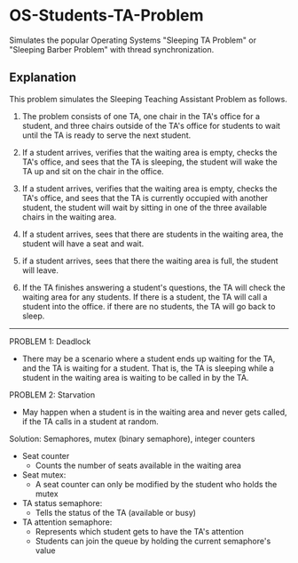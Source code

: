 # OS-Students-TA-Problem
Simulates the popular Operating Systems "Sleeping TA Problem" or "Sleeping Barber Problem" with thread synchronization.

## Explanation

This problem simulates the Sleeping Teaching Assistant Problem as follows.

1. The problem consists of one TA, one chair in the TA's office for a
student, and three chairs outside of the TA's office for students to wait
until the TA is ready to serve the next student.

2. If a student arrives, verifies that the waiting area is empty, checks the
TA's office, and sees that the TA is sleeping, the student will wake the TA
up and sit on the chair in the office.

3. If a student arrives, verifies that the waiting area is empty, checks the
TA's office, and sees that the TA is currently occupied with another student,
the student will wait by sitting in one of the three available chairs in the
waiting area.

4. If a student arrives, sees that there are students in the waiting area,
the student will have a seat and wait.

5. if a student arrives, sees that there the waiting area is full, the
student will leave.

6. If the TA finishes answering a student's questions, the TA will check the
waiting area for any students. If there is a student, the TA will call a
student into the office. if there are no students, the TA will go back to
sleep.

---

PROBLEM 1: Deadlock
- There may be a scenario where a student ends up waiting for the TA, and
the TA is waiting for a student. That is, the TA is sleeping while a student
in the waiting area is waiting to be called in by the TA.

PROBLEM 2: Starvation
- May happen when a student is in the waiting area and never gets called,
if the TA calls in a student at random.

Solution: Semaphores, mutex (binary semaphore), integer counters
- Seat counter
    -  Counts the number of seats available in the waiting area
- Seat mutex:
    - A seat counter can only be modified by the student who holds the mutex
- TA status semaphore:
    - Tells the status of the TA (available or busy)
- TA attention semaphore:
    - Represents which student gets to have the TA's attention
    - Students can join the queue by holding the current semaphore's value
